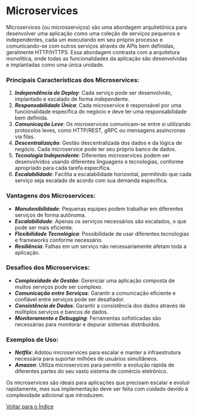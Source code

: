 # Microservices

Microservices (ou microsserviços) são uma abordagem arquitetônica para desenvolver uma aplicação como uma coleção de serviços pequenos e independentes, cada um executando em seu próprio processo e comunicando-se com outros serviços através de APIs bem definidas, geralmente HTTP/HTTPS. Essa abordagem contrasta com a arquitetura monolítica, onde todas as funcionalidades da aplicação são desenvolvidas e implantadas como uma única unidade.

### Principais Características dos Microservices:

1. _**Independência de Deploy**_: Cada serviço pode ser desenvolvido, implantado e escalado de forma independente.
2. _**Responsabilidade Única**_: Cada microservice é responsável por uma funcionalidade específica do negócio e deve ter uma responsabilidade bem definida.
3. _**Comunicação Leve**_: Os microservices comunicam-se entre si utilizando protocolos leves, como HTTP/REST, gRPC ou mensagens assíncronas via filas.
4. _**Descentralização**_: Gestão descentralizada dos dados e da lógica de negócio. Cada microservice pode ter seu próprio banco de dados.
5. _**Tecnologia Independente**_: Diferentes microservices podem ser desenvolvidos usando diferentes linguagens e tecnologias, conforme apropriado para cada tarefa específica.
6. _**Escalabilidade**_: Facilita a escalabilidade horizontal, permitindo que cada serviço seja escalado de acordo com sua demanda específica.

### Vantagens dos Microservices:

- _**Manutenibilidade**_: Pequenas equipes podem trabalhar em diferentes serviços de forma autônoma.
- _**Escalabilidade**_: Apenas os serviços necessários são escalados, o que pode ser mais eficiente.
- _**Flexibilidade Tecnológica**_: Possibilidade de usar diferentes tecnologias e frameworks conforme necessário.
- _**Resiliência**_: Falhas em um serviço não necessariamente afetam toda a aplicação.

### Desafios dos Microservices:

- _**Complexidade de Gestão**_: Gerenciar uma aplicação composta de muitos serviços pode ser complexo.
- _**Comunicação entre Serviços**_: Garantir a comunicação eficiente e confiável entre serviços pode ser desafiador.
- _**Consistência de Dados**_: Garantir a consistência dos dados através de múltiplos serviços e bancos de dados.
- _**Monitoramento e Debugging**_: Ferramentas sofisticadas são necessárias para monitorar e depurar sistemas distribuídos.

### Exemplos de Uso:

- _**Netflix**_: Adotou microservices para escalar e manter a infraestrutura necessária para suportar milhões de usuários simultâneos.
- _**Amazon**_: Utiliza microservices para permitir a evolução rápida de diferentes partes do seu vasto sistema de comércio eletrônico.

Os microservices são ideais para aplicações que precisam escalar e evoluir rapidamente, mas sua implementação deve ser feita com cuidado devido à complexidade adicional que introduzem.

[Voltar para o Índice](/README.md)